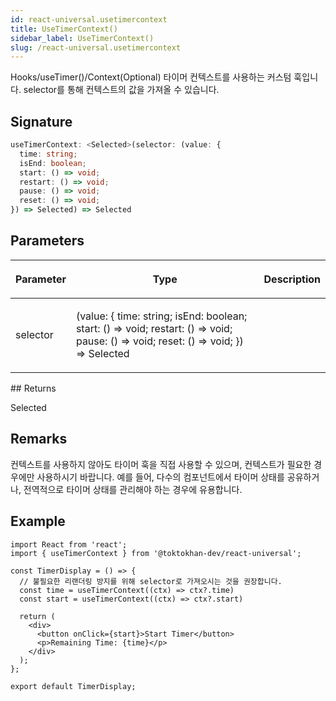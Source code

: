 ```yaml
---
id: react-universal.usetimercontext
title: UseTimerContext()
sidebar_label: UseTimerContext()
slug: /react-universal.usetimercontext
---
```






 Hooks/useTimer()/Context(Optional) 타이머 컨텍스트를 사용하는 커스텀 훅입니다. selector를 통해 컨텍스트의 값을 가져올 수 있습니다.

## Signature

```typescript
useTimerContext: <Selected>(selector: (value: {
  time: string;
  isEnd: boolean;
  start: () => void;
  restart: () => void;
  pause: () => void;
  reset: () => void;
}) => Selected) => Selected
```

## Parameters

<table><thead><tr><th>

Parameter


</th><th>

Type


</th><th>

Description


</th></tr></thead>
<tbody><tr><td>

selector


</td><td>

(value: \{ time: string; isEnd: boolean; start: () =&gt; void; restart: () =&gt; void; pause: () =&gt; void; reset: () =&gt; void; \}) =&gt; Selected


</td><td>


</td></tr>
</tbody></table>
## Returns

Selected

## Remarks

컨텍스트를 사용하지 않아도 타이머 훅을 직접 사용할 수 있으며, 컨텍스트가 필요한 경우에만 사용하시기 바랍니다. 예를 들어, 다수의 컴포넌트에서 타이머 상태를 공유하거나, 전역적으로 타이머 상태를 관리해야 하는 경우에 유용합니다.

## Example


```tsx
import React from 'react';
import { useTimerContext } from '@toktokhan-dev/react-universal';

const TimerDisplay = () => {
  // 불필요한 리랜더링 방지를 위해 selector로 가져오시는 것을 권장합니다.
  const time = useTimerContext((ctx) => ctx?.time)
  const start = useTimerContext((ctx) => ctx?.start)

  return (
    <div>
      <button onClick={start}>Start Timer</button>
      <p>Remaining Time: {time}</p>
    </div>
  );
};

export default TimerDisplay;
```


